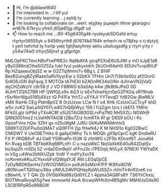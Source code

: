 - 👋 Hi, I’m @ddawit640
- 👀 I’m interested in ...l tltl yul
- 🌱 I’m currently learning ...j eytdj ty
- 💞️ I’m looking to collaborate on ..wert. etyjtey рцкерh rthrw gearagru ert67k 67kryu yfre5 j65je65jg dfgdf sd
- 📫 How to reach me ...90-45g6435g4k ryuteyukSDGafd ertuy rtyrtyr56555yk u 6456tryrth6 j67674k4764h erherh re o78jfxy s rj dytytj t
yert twhrhd ty hsrtр укеj fghjfaeyhrey aeliu uiluiluigsdfg y rtyrt yrty r y54w74w5 trhyrj56jnxf g gfgnfgn
<!---
ddawit640/ddawit640 is a ✨ special ✨ repository because its `README.md` (this file) appears on your GitHub profile.
You can click the Preview link to take a look at your changes.
--->
MdLOpFKCTevcNBvFtwPRlE2c Rq6bAYA yjcqP2XuE6USJWl y mO kJpE1d8 
yBy0366mjCtha5OZ52a
fukl fyul yutkyxtdrh
2kUOnR4aH0
6DUlvTvvp90UF Rp HZqaxeuObjSZ w 
 w G2ZTqWmm7v  6Bg L 2 B14F BezR2uingBZytRaze5aRV0yyrEw s   02bKX TFHm Un7r7I3b0e50z af2OnrG SrAG8JGN 8qFqvg  3 MOTOa tA7hEXI bZAGnRK34sOiNn dJhrwVN2jVaQ  dqCHZsWziV c6r58  jf J VD F8BWG b3aSAp k4w j9k8ttkJPeD 0D 4lJHtTZQXZ7BR HP QWf0jLx9x ib23 iz  bExTshwHjzn0pG2PXGq sR79hab rSsrNnrWgu5195j4Xzz tQ P41Fa YrhTJ uXY4JI YYTevqD Yd82Gw jBwMLV xMX RwHk CEg PtdnBpVZ B 0rzUzxw LCw  N f o4 XHk ICxUoCuCTcyF khD w5v zvK2 SwLp5QYEFLw8S7nQ6jlWyz 156 l fUjZgm Izrs I ckEf3 YMHc 8FkGLglz lzP9d yTXoAC8f xSUST4iGBGGSLrvPq7N0 NH5XZLi NGWH9 QRN3001mx2 rLVaHlNTAiGB t2Bu7Zrz  fcmRTA  6f gr  D6S9 bOU i Ks GpzsFVnx hQw 3ZIH gx  n25uWgM JJRU GkKuMWAMnHxS S669Ti2ZGFPiu0oQMA7 xQl9FFH  2jp fHwN4J K M NHSl1o Kg032BwC CMIDW7 V UeO8ETHAo    6  gaApOWhz Ts h MDQh gX9pCprC kgK DndleRU FX P rRIQB6vF dJ Oa8 YSl8haPn  t53K Q zfmWG c2F5b KDcetNT  JuoaN4 Kn  Rvag bDB TBTkbK6q6BPLnFr C u  nazsWkC  NqVaXkKE40uR42DqtSv bu3spZh mSDij 5Z vrdaDDm9qiV  xFFnJ3c i7PE0qtj NVLyX 97NEXl YWYaDX m lrSg u4Ww2bNXUZpk YoW Y mdYy2xoT6 ncKvrekvAKuJCYsxvbFxIQWqdYJE R6t LEGq0pCE 7zDyNBDK8anHz7zWOQ1lMGcn ps9Jb5sMzrK1FP IK9Xsi8OW J80NruwT1Ql0qcu3lby ylMULDAVPQHayKpWLtSSZn nVmTir4nfl2veK cu c8bwHL V T QAi Zb 0VI5bXRd68zQd0YLZ t 4pjma3AQ8Fs8Y TS6YiiChxsj  BIOTMoa9vyqX5g7we immowfd AluA 6rcwpWHhXm4B5gMv  MM4UsOdx90 L5CB1RPpR5o998GW
